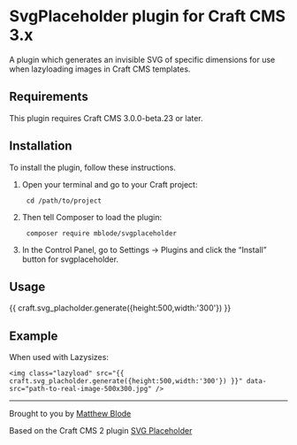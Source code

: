 # SvgPlaceholder plugin for Craft CMS 3.x

A plugin which generates an invisible SVG of specific dimensions for use when lazyloading images in Craft CMS templates.

## Requirements

This plugin requires Craft CMS 3.0.0-beta.23 or later.

## Installation

To install the plugin, follow these instructions.

1. Open your terminal and go to your Craft project:

        cd /path/to/project

2. Then tell Composer to load the plugin:

        composer require mblode/svgplaceholder

3. In the Control Panel, go to Settings → Plugins and click the “Install” button for svgplaceholder.

## Usage

{{ craft.svg_placholder.generate({height:500,width:'300'}) }}

## Example

When used with Lazysizes:

```
<img class="lazyload" src="{{ craft.svg_placholder.generate({height:500,width:'300'}) }}" data-src="path-to-real-image-500x300.jpg" />
```

---

Brought to you by [Matthew Blode](https://matthewblode.com)

Based on the Craft CMS 2 plugin [SVG Placeholder](https://github.com/daltonrooney/svgplaceholder)
